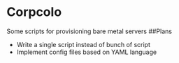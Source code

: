 # Corpcolo
Some  scripts for provisioning bare metal servers 
##Plans
* Write a single script instead of bunch of script
* Implement config files based on YAML language
